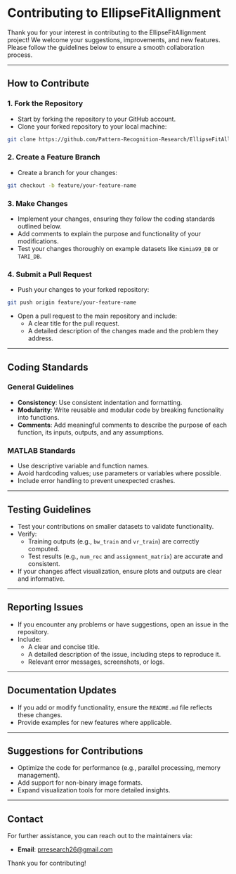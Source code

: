 # Contributing to EllipseFitAllignment

Thank you for your interest in contributing to the EllipseFitAllignment project! We welcome your suggestions, improvements, and new features. Please follow the guidelines below to ensure a smooth collaboration process.

***

## How to Contribute

### 1. Fork the Repository

-   Start by forking the repository to your GitHub account.
-   Clone your forked repository to your local machine:

```bash
git clone https://github.com/Pattern-Recognition-Research/EllipseFitAllignment.git
```

### 2. Create a Feature Branch

-   Create a branch for your changes:

```bash
git checkout -b feature/your-feature-name
```

### 3. Make Changes

-   Implement your changes, ensuring they follow the coding standards outlined below.
-   Add comments to explain the purpose and functionality of your modifications.
-   Test your changes thoroughly on example datasets like `Kimia99_DB` or `TARI_DB`.

### 4. Submit a Pull Request

-   Push your changes to your forked repository:

```bash
git push origin feature/your-feature-name
```

-   Open a pull request to the main repository and include:
    -   A clear title for the pull request.
    -   A detailed description of the changes made and the problem they address.

***

## Coding Standards

### General Guidelines

-   **Consistency**: Use consistent indentation and formatting.
-   **Modularity**: Write reusable and modular code by breaking functionality into functions.
-   **Comments**: Add meaningful comments to describe the purpose of each function, its inputs, outputs, and any assumptions.

### MATLAB Standards

-   Use descriptive variable and function names.
-   Avoid hardcoding values; use parameters or variables where possible.
-   Include error handling to prevent unexpected crashes.

***

## Testing Guidelines

-   Test your contributions on smaller datasets to validate functionality.
-   Verify:
    -   Training outputs (e.g., `bw_train` and `vr_train`) are correctly computed.
    -   Test results (e.g., `num_rec` and `assignment_matrix`) are accurate and consistent.
-   If your changes affect visualization, ensure plots and outputs are clear and informative.

***

## Reporting Issues

-   If you encounter any problems or have suggestions, open an issue in the repository.
-   Include:
    -   A clear and concise title.
    -   A detailed description of the issue, including steps to reproduce it.
    -   Relevant error messages, screenshots, or logs.

***

## Documentation Updates

-   If you add or modify functionality, ensure the `README.md` file reflects these changes.
-   Provide examples for new features where applicable.

***

## Suggestions for Contributions

-   Optimize the code for performance (e.g., parallel processing, memory management).
-   Add support for non-binary image formats.
-   Expand visualization tools for more detailed insights.

***

## Contact

For further assistance, you can reach out to the maintainers via:

-   **Email**: [prresearch26@gmail.com](mailto:prresearch26@gmail.com)


Thank you for contributing!
